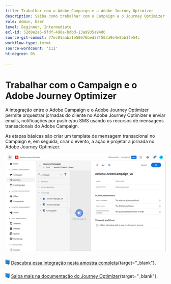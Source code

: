 ```yaml
---
title: Trabalhar com a Adobe Campaign e a Adobe Journey Optimizer
description: Saiba como trabalhar com o Campaign e o Journey Optimizer
role: Admin, User
level: Beginner, Intermediate
exl-id: 52d8e2a5-9fdf-498a-bdbd-13a9935a94d6
source-git-commit: 77ec01aaba1e50676bed57f503a9e4e8bb1fe54c
workflow-type: tm+mt
source-wordcount: '111'
ht-degree: 0%

---
```


# Trabalhar com o Campaign e o Adobe Journey Optimizer

A integração entre o Adobe Campaign e o Adobe Journey Optimizer permite orquestrar jornadas do cliente no Adobe Journey Optimizer e enviar emails, notificações por push e/ou SMS usando os recursos de mensagens transacionais do Adobe Campaign.

As etapas básicas são criar um template de mensagem transacional no Campaign e, em seguida, criar o evento, a ação e projetar a jornada no Adobe Journey Optimizer.


![](assets/ajo-integration.png)


![](../assets/do-not-localize/book.png) [Descubra essa integração nesta amostra completa](https://experienceleague.adobe.com/docs/journey-optimizer/using/orchestrate-journeys/about-journey-building/using-adobe-campaign-classic.html){target="_blank"}.


![](../assets/do-not-localize/book.png) [Saiba mais na documentação do Journey Optimizer](https://experienceleague.adobe.com/docs/journey-optimizer/using/orchestrate-journeys/about-journey-building/using-adobe-campaign-classic.html?lang=en){target="_blank"}.
